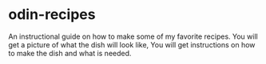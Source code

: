 # odin-recipes
An instructional guide on how to make some of my favorite recipes.
You will get a picture of what the dish will look like,
You will get instructions on how to make the dish and what is needed.